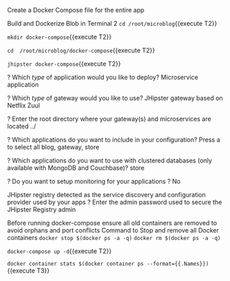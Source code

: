 Create a Docker Compose file for the entire app

Build and Dockerize Blob in Terminal 2
`cd /root/microblog`{{execute T2}}

`mkdir docker-compose`{{execute T2}}

`cd  /root/microblog/docker-compose`{{execute T2}}

`jhipster docker-compose`{{execute T2}}


? Which *type* of application would you like to deploy? 
    Microservice application

? Which *type* of gateway would you like to use? 
    JHipster gateway based on Netflix Zuul

? Enter the root directory where your gateway(s) and microservices are located 
    ../

? Which applications do you want to include in your configuration? 
    Press a to select all blog, gateway, store

? Which applications do you want to use with clustered databases (only available with MongoDB and Couchbase)?
     store

? Do you want to setup monitoring for your applications ?
     No

JHipster registry detected as the service discovery and configuration provider used by your apps
? Enter the admin password used to secure the JHipster Registry 
    admin


Before running docker-compose ensure all old containers are removed to avoid orphans and port conflicts
Command to Stop and remove all Docker containers
`docker stop $(docker ps -a -q)`
`docker rm $(docker ps -a -q)`


`docker-compose up -d`{{execute T2}}

`docker container stats $(docker container ps --format={{.Names}})`{{execute T3}}



